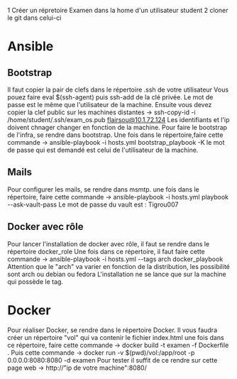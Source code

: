 1 Créer un répretoire Examen dans la home d'un utilisateur student
2 cloner le git dans celui-ci 
# Ansible
## Bootstrap
Il faut copier la pair de clefs dans le répertoire .ssh de votre utilisateur
Vous pouez faire eval $(ssh-agent) puis ssh-add de la clé privée. Le mot de passe est le même que l'utilisateur de la machine.
Ensuite vous devez copier la clef public sur les machines distantes -> ssh-copy-id -i /home/student/.ssh/exam_os.pub flairsou@10.1.72.124
Les identifiants et l'ip doivent chnager changer en fonction de la machine.
Pour faire le bootstrap de l'infra, se rendre dans bootstrap.
Une fois dans le répertoire,faire cette commande -> ansible-playbook -i hosts.yml bootstrap_playbook -K
le mot de passe qui est demandé est celui de l'utilisateur de la machine.

## Mails
Pour configurer les mails, se rendre dans msmtp.
une fois dans le répertoire, faire cette commande -> ansible-playbook -i hosts.yml playbook --ask-vault-pass
Le mot de passe du vault est : Tigrou007

## Docker avec rôle
Pour lancer l'installation de docker avec rôle, il faut se rendre dans le répertoire docker_role
Une fois dans ce répertoire, il faut faire cette commande -> ansible-playbook -i hosts.yml --tags arch docker_playbook
Attention que le "arch" va varier en fonction de la distribution, les possibilité sont arch ou debian ou fedora
L'installation ne se lance que sur la machine qui possède le tag.

# Docker
Pour réaliser Docker, se rendre dans le répertoire Docker.
Il vous faudra créer un répertoire "vol" qui va contenir le fichier index.html
une fois dans ce répertoire, faire cette commande -> docker build -t examen -f Dockerfile .
Puis cette commande -> docker run -v $(pwd)/vol:/app/root -p 0.0.0.0:8080:8080 -d examen
Pour tester il suffit de ce rendre sur cette page web -> http://"ip de votre machine":8080/